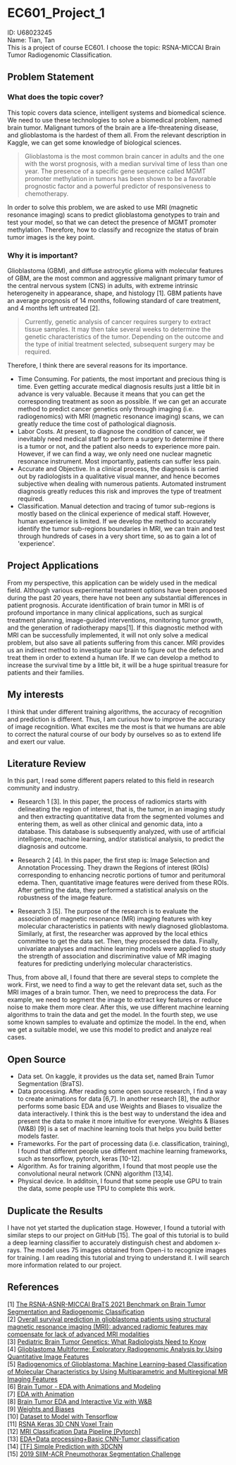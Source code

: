 # EC601_Project_1
ID: U68023245 </br>
Name: Tian, Tan </br>
This is a project of course EC601. 
I choose the topic: RSNA-MICCAI Brain Tumor Radiogenomic Classification.

## Problem Statement
### What does the topic cover?
This topic covers data science, intelligent systems and biomedical science. We need to use these technologies to solve a biomedical problem, named brain tumor. Malignant tumors of the brain are a life-threatening disease, and glioblastoma is the hardest of them all. From the relevant description in Kaggle, we can get some knowledge of biological sciences.
> Glioblastoma is the most common brain cancer in adults and the one with the worst prognosis, with a median survival time of less than one year. The presence of a specific gene sequence called MGMT promoter methylation in tumors has been shown to be a favorable prognostic factor and a powerful predictor of responsiveness to chemotherapy.</br>

In order to solve this problem, we are asked to use MRI (magnetic resonance imaging) scans to predict glioblastoma genotypes to train and test your model, so that we can detect the presence of MGMT promoter methylation. Therefore, how to classify and recognize the status of brain tumor images is the key point.

### Why it is important?
Glioblastoma (GBM), and diffuse astrocytic glioma with molecular features of GBM, are the most common and aggressive malignant primary tumor of the central nervous system (CNS) in adults, with extreme intrinsic heterogeneity in appearance, shape, and histology [1]. GBM patients have an average prognosis of 14 months, following standard of care treatment, and 4 months left untreated [2]. 
> Currently, genetic analysis of cancer requires surgery to extract tissue samples. It may then take several weeks to determine the genetic characteristics of the tumor. Depending on the outcome and the type of initial treatment selected, subsequent surgery may be required.

Therefore, I think there are several reasons for its importance.
- Time Consuming. For patients, the most important and precious thing is time. Even getting accurate medical diagnosis results just a little bit in advance is very valuable. Because it means that you can get the corresponding treatment as soon as possible. If we can get an accurate method to predict cancer genetics only through imaging (i.e. radiogenomics) with MRI (magnetic resonance imaging) scans, we can greatly reduce the time cost of pathological diagnosis.
- Labor Costs. At present, to diagnose the condition of cancer, we inevitably need medical staff to perform a surgery to determine if there is a tumor or not, and the patient also needs to experience more pain. However, if we can find a way, we only need one nuclear magnetic resonance instrument. Most importantly, patients can suffer less pain.
- Accurate and Objective. In a clinical process, the diagnosis is carried out by radiologists in a qualitative visual manner, and hence becomes subjective when dealing with numerous patients. Automated instrument diagnosis greatly reduces this risk and improves the type of treatment required.
- Classification. Manual detection and tracing of tumor sub-regions is mostly based on the clinical experience of medical staff. However, human experience is limited. If we develop the method to accurately identify the tumor sub-regions boundaries in MRI, we can train and test through hundreds of cases in a very short time, so as to gain a lot of 'experience'.

## Project Applications
From my perspective, this application can be widely used in the medical field. Although various experimental treatment options have been proposed during the past 20 years, there have not been any substantial differences in patient prognosis. Accurate identification of brain tumor in MRI is of profound importance in many clinical applications, such as surgical treatment planning, image-guided interventions, monitoring tumor growth, and the generation of radiotherapy maps[1]. If this diagnostic method with MRI can be successfully implemented, it will not only solve a medical problem, but also save all patients suffering from this cancer. MRI provides us an indirect method to investigate our brain to figure out the defects and treat them in order to extend a human life. If we can develop a method to increase the survival time by a little bit, it will be a huge spiritual treasure for patients and their families. 

## My interests
I think that under different training algorithms, the accuracy of recognition and prediction is different. Thus, I am curious how to improve the accuracy of image recognition. What excites me the most is that we humans are able to correct the natural course of our body by ourselves so as to extend life and exert our value.

## Literature Review
In this part, I read some different papers related to this field in research community and industry. 
- Research 1 [3]. In this paper, the process of radiomics starts with delineating the region of interest, that is, the tumor, in an imaging study and then extracting quantitative data from the segmented volumes and entering them, as well as other clinical and genomic data, into a database. This database is subsequently analyzed, with use of artificial intelligence, machine learning, and/or statistical analysis, to predict the diagnosis and outcome.

- Research 2 [4]. In this paper, the first step is: Image Selection and Annotation Processing. They drawn the Regions of interest (ROIs) corresponding to enhancing necrotic portions of tumor and peritumoral edema. Then, quantitative image features were derived from these ROIs. After getting the data, they performed a statistical analysis on the robustness of the image feature.  

- Research 3 [5]. The purpose of the research is to evaluate the association of magnetic resonance (MR) imaging features with key molecular characteristics in patients with newly diagnosed glioblastoma. Similarly, at first, the researcher was approved by the local ethics committee to get the data set. Then, they processed the data. Finally, univariate analyses and machine learning models were applied to study the strength of association and discriminative value of MR imaging features for predicting underlying molecular characteristics.

Thus, from above all, I found that there are several steps to complete the work. First, we need to find a way to get the relevant data set, such as the MRI images of a brain tumor. Then, we need to preprocess the data. For example, we need to segment the image to extract key features or reduce noise to make them more clear. After this, we use different machine learning algorithms to train the data and get the model. In the fourth step, we use some known samples to evaluate and optimize the model. In the end, when we get a suitable model, we use this model to predict and analyze real cases.

## Open Source
- Data set. On kaggle, it provides us the data set, named Brain Tumor Segmentation (BraTS). 
- Data processing. After reading some open source research, I find a way to create animations for data [6,7]. In another research [8], the author performs some basic EDA and use Weights and Biases to visualize the data interactively. I think this is the best way to understand the idea and present the data to make it more intuitive for everyone. Weights & Biases (W&B) [9] is a set of machine learning tools that helps you build better models faster. 
- Frameworks. For the part of processing data (i.e. classification, training), I found that different people use different machine learning frameworks, such as tensorflow, pytorch, keras [10-12]. 
- Algorithm. As for training algorithm, I found that most people use the convolutional neural network (CNN) algorithm [13,14]. 
- Physical device. In additoin, I found that some people use GPU to train the data, some people use TPU to complete this work.


## Duplicate the Results
I have not yet started the duplication stage. However, I found a tutorial with similar steps to our project on GitHub [15]. The goal of this tutorial is to build a deep learning classifier to accurately distinguish chest and abdomen x-rays. The model uses 75 images obtained from Open-i to recognize images for training. I am reading this tutorial and trying to understand it. I will search more information related to our project.  

## References
[1] [The RSNA-ASNR-MICCAI BraTS 2021 Benchmark on Brain Tumor Segmentation and Radiogenomic Classification](https://arxiv.org/abs/2107.02314)</br>
[2] [Overall survival prediction in glioblastoma patients using structural magnetic resonance imaging (MRI): advanced radiomic features may compensate for lack of advanced MRI modalities](https://www.spiedigitallibrary.org/journals/journal-of-medical-imaging/volume-7/issue-3/031505/Overall-survival-prediction-in-glioblastoma-patients-using-structural-magnetic-resonance/10.1117/1.JMI.7.3.031505.full?SSO=1)</br>
[3] [Pediatric Brain Tumor Genetics: What Radiologists Need to Know](https://pubs.rsna.org/doi/full/10.1148/rg.2018180109)</br>
[4] [Glioblastoma Multiforme: Exploratory Radiogenomic Analysis by Using Quantitative Image Features](https://pubs.rsna.org/doi/full/10.1148/radiol.14131731)</br>
[5] [Radiogenomics of Glioblastoma: Machine Learning–based Classification of Molecular Characteristics by Using Multiparametric and Multiregional MR Imaging Features](https://pubs.rsna.org/doi/full/10.1148/radiol.2016161382)</br>
[6] [Brain Tumor - EDA with Animations and Modeling](https://www.kaggle.com/ihelon/brain-tumor-eda-with-animations-and-modeling)</br>
[7] [EDA with Animation](https://www.kaggle.com/avloss/eda-with-animation)</br>
[8] [Brain Tumor EDA and Interactive Viz with W&B](https://www.kaggle.com/ayuraj/brain-tumor-eda-and-interactive-viz-with-w-b)</br>
[9] [Weights and Biases](https://wandb.ai/site)</br>
[10] [Dataset to Model with Tensorflow](https://www.kaggle.com/ohbewise/dataset-to-model-with-tensorflow)</br>
[11] [RSNA Keras 3D CNN Voxel Train](https://www.kaggle.com/sreevishnudamodaran/tpu-rsna-keras-3d-cnn-voxel-train)</br>
[12] [MRI Classification Data Pipeline [Pytorch]](https://www.kaggle.com/pranav2109/mri-classification-data-pipeline-pytorch)</br>
[13] [EDA+Data processing+Basic CNN-Tumor classification](https://www.kaggle.com/arunamenon/eda-data-processing-basic-cnn-tumor-classification)</br>
[14] [[TF] Simple Prediction with 3DCNN](https://www.kaggle.com/masatomurakawamm/tf-simple-prediction-with-3dcnn)</br>
[15] [2019 SIIM-ACR Pneumothorax Segmentation Challenge](https://github.com/ImagingInformatics/machine-learning/tree/master/2019_Pneumothorax_Challenge)</br>





